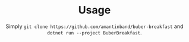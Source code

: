 <div align="center">

# Usage

Simply `git clone https://github.com/amantinband/buber-breakfast` and `dotnet run --project BuberBreakfast`.
